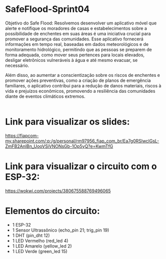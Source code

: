 # SafeFlood-Sprint04

Objetivo do Safe Flood:
Resolvemos desenvolver um aplicativo móvel que alerte e notifique os moradores de casas e estabelecimentos sobre a possibilidade de enchentes em suas áreas é uma iniciativa crucial para promover a segurança das comunidades. Esse aplicativo fornecerá informações em tempo real, baseadas em dados meteorológicos e de monitoramento hidrológico, permitindo que as pessoas se preparem de forma adequada, como mover seus pertences para locais elevados, desligar eletrônicos vulneráveis à água e até mesmo evacuar, se necessário. 

Além disso, ao aumentar a conscientização sobre os riscos de enchentes e promover ações preventivas, como a criação de planos de emergência familiares, o aplicativo contribui para a redução de danos materiais, riscos à vida e prejuízos econômicos, promovendo a resiliência das comunidades diante de eventos climáticos extremos. 
<br> <br>
# Link para visualizar os slides: <br>
https://fiapcom-my.sharepoint.com/:p:/g/personal/rm97956_fiap_com_br/Ea7g0RSlwclGsL-ZmFB2AnIBn_UooVSiVNONsGb-1Op5yQ?e=KwmTfG
# Link para visualizar o circuito com o ESP-32: <br>
https://wokwi.com/projects/380675588769496065

# Elementos do circuito: <br>
- 1 ESP-32 <br>
- 1 Sensor Ultrassônico (echo_pin 21; trig_pin 19) <br>
- 1 DHT (pin_dht 12) <br>
- 1 LED Vermelho (red_led 4) <br>
- 1 LED Amarelo (yellow_led 2) <br>
- 1 LED Verde (green_led 15) <br>
